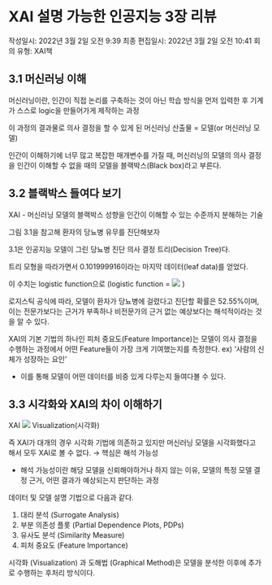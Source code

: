 # XAI 설명 가능한 인공지능 3장 리뷰

작성일시: 2022년 3월 2일 오전 9:39
최종 편집일시: 2022년 3월 2일 오전 10:41
회의 유형: XAI책

## 3.1 머신러닝 이해

머신러닝이란, 인간이 직접 논리를 구축하는 것이 아닌 학습 방식을 먼저 입력한 후 기계가 스스로 logic을 만들어가게 제작하는 과정

이 과정의 결과물로 의사 결정을 할 수 있게 된 머신러닝 산출물 = 모델(or 머신러닝 모델)

인간이 이해하기에 너무 많고 복잡한 매개변수를 가질 때, 머신러닝의 모델의 의사 결정을 인간이 이해할 수 없을 때의 모델을 블랙박스(Black box)라고 부른다.

## 3.2 블랙박스 들여다 보기

XAI - 머신러닝 모델의 블랙박스 성향을 인간이 이해할 수 있는 수준까지 분해하는 기술

그림 3.1을 참고해 환자의 당뇨병 유무를 진단해보자

3.1은 인공지능 모델이 그린 당뇨병 진단 의사 결정 트리(Decision Tree)다. 

트리 모형을 따라가면서 0.101999916이라는 마지막 데이터(leaf data)를 얻었다. 

이 수치는 logistic function으로 (logistic function = <img src="https://render.githubusercontent.com/render/math?math=e^{(X_i)} / {1+e^{(X_i)}}"> )

로지스틱 공식에 따라, 모델이 환자가 당뇨병에 걸렸다고 진단할 확률은 52.55%이며, 이는 전문가보다는 근거가 부족하나 비전문가의 근거 없는 예상보다는 해석적이라는 것을 알 수 있다.

XAI의 기본 기법의 하나인 피처 중요도(Feature Importance)는 모델이 의사 결정을 수행하는 과정에서 어떤 Feature들이 가장 크게 기여했는지를 측정한다. ex) ‘사람의 신체가 성장하는 요인’

- 이를 통해 모델이 어떤 데이터를 비중 있게 다루는지 들여다볼 수 있다.

## 3.3 시각화와 XAI의 차이 이해하기

XAI <img src="https://render.githubusercontent.com/render/math?math=\neq"> Visualization(시각화)

즉 XAI가 대개의 경우 시각화 기법에 의존하고 있지만 머신러닝 모델을 시각화했다고 해서 모두 XAI로 볼 수 없다. → 핵심은 해석 가능성

- 해석 가능성이란 해당 모델을 신뢰해야하거나 하지 않는 이유, 모델의 특정 모델 결정 근거, 어떤 결과가 예상되는지 판단하는 과정

데이터 및 모델 설명 기법으로 다음과 같다.

1. 대리 분석 (Surrogate Analysis)
2. 부분 의존성 플롯 (Partial Dependence Plots, PDPs)
3. 유사도 분석 (Similarity Measure)
4. 피처 중요도 (Feature Importance)

시각화 (Visualization) 과 도해법 (Graphical Method)은 모델을 분석한 이후에 추가로 수행하는 후처리 방식이다.
